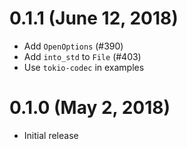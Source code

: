 # 0.1.1 (June 12, 2018)

* Add `OpenOptions` (#390)
* Add `into_std` to `File` (#403)
* Use `tokio-codec` in examples

# 0.1.0 (May 2, 2018)

* Initial release

